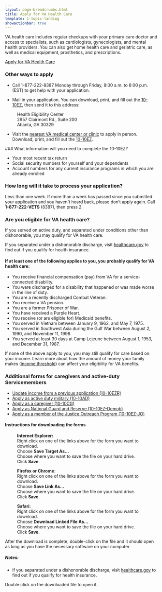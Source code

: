 ```yaml
---
layout: page-breadcrumbs.html
title: Apply for VA Health Care
template: 1-topic-landing
showactionbar: true
---
```


VA health care includes regular checkups with your primary care doctor and access to specialists, such as cardiologists, gynecologists, and mental health providers. You can also get home health care and geriatric care, as well as medical equipment, prosthetics, and prescriptions.

<a class="usa-button-primary va-button-primary" href="/healthcare/apply/application">Apply for VA Health Care</a>

### Other ways to apply

- Call 1-877-222-8387 Monday through Friday, 8:00 a.m. to 8:00 p.m. (EST) to get help with your application.

- Mail in your application. You can download, print, and fill out the [10-10EZ](http://www.va.gov/vaforms/medical/pdf/1010EZ-fillable.pdf), then send it to this address:

<dl class="va-address-block">
    <dd>Health Eligibility Center</dd>
    <dd>2957 Clairmont Rd., Suite 200</dd>
    <dd>Atlanta, GA 30329</dd>
</dl>

- Visit the [nearest VA medical center or clinic](http://www.va.gov/directory/guide/division.asp?dnum=1) to apply in person. Download, print, and fill out the [10-10EZ](http://www.va.gov/vaforms/medical/pdf/1010EZ-fillable.pdf).

<div class="call-out" markdown="1">
### What information will you need to complete the 10-10EZ?

- Your most recent tax return
- Social security numbers for yourself and your dependents
- Account numbers for any current insurance programs in which you are already enrolled
</div>

### How long will it take to process your application?

Less than one week. If more than a week has passed since you submitted your application and you haven't heard back, please don’t apply again. Call **1-877-222-VETS** (8387), then press 2.

### Are you eligible for VA health care?

If you served on active duty, and separated under conditions other than dishonorable, you may qualify for VA health care.

If you separated under a dishonorable discharge, visit [healthcare.gov](https://www.healthcare.gov/) to find out if you qualify for health insurance.

#### If at least one of the following applies to you, you probably qualify for VA health care:

- You receive financial compensation (pay) from VA for a service-connected disability.
- You were discharged for a disability that happened or was made worse in the line of duty.
- You are a recently discharged Combat Veteran.
- You receive a VA pension.
- You are a former Prisoner of War.
- You have received a Purple Heart.
- You receive (or are eligible for) Medicaid benefits.
- You served in Vietnam between January 9, 1962, and May 7, 1975.
- You served in Southwest Asia during the Gulf War between August 2, 1990, and November 11, 1998.
- You served at least 30 days at Camp Lejeune between August 1, 1953, and December 31, 1987.

If none of the above apply to you, you may still qualify for care based on your income. Learn more about how the amount of money your family makes ([income threshold](http://nationalincomelimits.vaftl.us/)) can affect your eligibility for VA benefits.

### Additional forms for caregivers and active-duty Servicemembers


- [Update income from a previous application (10-10EZR)](/healthcare/forms/vha-10-10ezr-fill.pdf)
- [Apply as active duty military (10-10AD)](/healthcare/forms/1010ez-AD.pdf)
- [Apply as a caregiver (10-10CG)](/healthcare/forms/vha-10-10CG.pdf)
- [Apply as National Guard and Reserve (10-10EZ-Demob)](/healthcare/forms/10-10EZ-DEMOB.pdf)
- [Apply as a member of the Justice Outreach Program (10-10EZ-JO)](/healthcare/forms/10-10EZ-JO.pdf)

#### Instructions for downloading the forms

<dl>
    <dd><strong>Internet Explorer:</strong></dd>
    <dd>Right click on one of the links above for the form you want to download.</dd>
    <dd>Choose <b>Save Target As...</b></dd>
    <dd>Choose where you want to save the file on your hard drive.</dd>
    <dd>Click <b>Save</b>.</dd>
</dl>

<dl>
    <dd><strong>Firefox or Chrome:</strong></dd>
    <dd>Right click on one of the links above for the form you want to download.</dd>
    <dd>Choose <b>Save Link As...</b></dd>
    <dd>Choose where you want to save the file on your hard drive.</dd>
    <dd>Click <b>Save</b>.</dd>
</dl>

<dl>
    <dd><strong>Safari:</strong></dd>
    <dd>Right click on one of the links above for the form you want to download.</dd>
    <dd>Choose <b>Download Linked File As...</b> </dd>
    <dd>Choose where you want to save the file on your hard drive.</dd>
    <dd>Click <b>Save</b>.</dd>
</dl>

After the download is complete, double-click on the file and it should open as long as you have the necessary software on your computer.

</div>

##### Notes:

- If you separated under a dishonorable discharge, visit [healthcare.gov](https://www.healthcare.gov/) to find out if you qualify for health insurance.

Double click on the downloaded file to open it.
